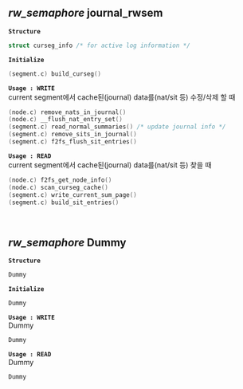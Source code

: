 ## *rw_semaphore* journal_rwsem

**`Structure`** 
```c
struct curseg_info /* for active log information */
```

**`Initialize`** 
```c
(segment.c) build_curseg()
```

**`Usage : WRITE`**  
current segment에서 cache된(journal) data를(nat/sit 등) 수정/삭제 할 때
```c
(node.c) remove_nats_in_journal()
(node.c) __flush_nat_entry_set()
(segment.c) read_normal_summaries() /* update journal info */
(segment.c) remove_sits_in_journal()
(segment.c) f2fs_flush_sit_entries()
```

**`Usage : READ`**  
current segment에서 cache된(journal) data를(nat/sit 등) 찾을 때
```c
(node.c) f2fs_get_node_info()
(node.c) scan_curseg_cache()
(segment.c) write_current_sum_page()
(segment.c) build_sit_entries()
```
<br>


## *rw_semaphore* Dummy

**`Structure`** 
```c
Dummy
```

**`Initialize`** 
```c
Dummy
```

**`Usage : WRITE`**  
Dummy
```c
Dummy
```

**`Usage : READ`**  
Dummy
```c
Dummy
```
<br>
